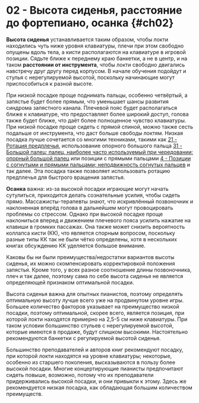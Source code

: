 # 02 - Высота сиденья, расстояние до фортепиано, осанка {#ch02}

**Высота сиденья** устанавливается таким образом, чтобы локти находились чуть ниже уровня клавиатуры, плечи при этом свободно опущены вдоль тела, а кисти располагаются на клавиатуре в игровой позиции. Сядьте ближе к переднему краю банкетки, а не в центр, и на таком **расстоянии от инструмента**, чтобы локти свободно двигались навстречу друг другу перед корпусом. В начале обучения подойдут и стулья с нерегулируемой высотой, поскольку начинающие могут приспособиться к разной высоте.

При низкой посадке проще поднимать пальцы, особенно четвёртый, а запястье будет более прямым, что уменьшает шансы развития синдрома запястного канала. Плечевой пояс будет располагаться ближе к клавиатуре, что предоставляет более широкий доступ, голова также будет ближе, что даёт более полноценное чувство клавиатуры. При низкой посадке проще сидеть с прямой спиной, можно также сесть подальше от инструмента, что даст больше свободы локтям. Низкая посадка лучше сочетается со многими техниками, такими как [21 - Ротация предплечья](#ch21), использование опорного большого пальца [31 - Большой палец; палец, наиболее часто используемый при чередовании; опорный большой палец](#ch31) или позиции с прямыми пальцами [4 - Позиции с согнутыми и прямыми пальцами; неподвижность согнутых пальцев](#ch04) и так далее. Эта посадка также позволяет использовать ротацию предплечья для быстрого вращения запястья.

**Осанка** важна: из-за высокой посадки играющие могут начать сутулиться, приходится делать сознательные усилия, чтобы сидеть прямо. Массажисты-терапевты знают, что искривлённый позвоночник и наклоненная вперёд голова в дальнейшем могут провоцировать проблемы со стрессом. Однако при высокой посадке проще наклониться вперед и движением плечевого пояса усилить нажатие на клавиши в громких пассажах. Она также может снизить вероятность коллапса кисти (КК), что является спорным вопросом, поскольку разные типы КК так не были чётко определены, хотя в нескольких книгах обсуждению КК уделяется большое внимание.

Каковы бы ни были преимущества/недостатки вариантов высоты сиденья, их можно скомпенсировать корректировкой положения запястья. Кроме того, у всех разное соотношение длины позвоночника, плеч и так далее, поэтому сама по себе высота сиденья не является определяющей признаком оптимальной посадки.

Высота сиденья важна для опытных пианистов, поэтому определять оптимальную высоту лучше всего уже на продвинутом уровне игры. Большее количество факторов указывает на преимущество низкой посадки, поэтому оптимальной, скорее всего, является позиция, при которой локти находятся примерно на 2,5-5 см ниже клавиатуры. При таком условии большинство стульев с нерегулируемой высотой, которые имеются в продаже, будут слишком высокими. Настоятельно рекомендуются банкетки с регулируемой высотой сиденья.

Большинство преподавателей и авторов книг рекомендуют посадку, при которой локти находятся на уровне клавиатуры; некоторые, особенно из старшего поколения, высказываются в пользу более высокой посадки. Многие концертирующие пианисты предпочитают сидеть повыше, возможно, потому что их преподаватели придерживались высокой посадки, и они привыкли к этому. Здесь же рекомендуется низкая посадка, как обладающая большим количеством преимуществ.
